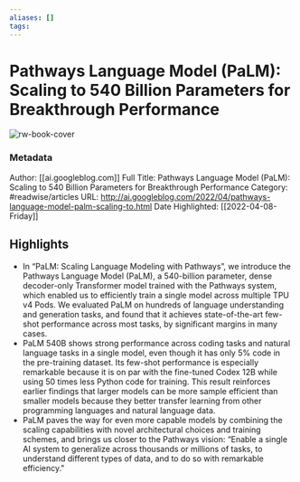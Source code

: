 ```yaml
---
aliases: []
tags:
---
```

# Pathways Language Model (PaLM): Scaling to 540 Billion Parameters for Breakthrough Performance

![rw-book-cover](https://readwise-assets.s3.amazonaws.com/static/images/article3.5c705a01b476.png)
### Metadata
Author: [[ai.googleblog.com]]
Full Title: Pathways Language Model (PaLM): Scaling to 540 Billion Parameters for Breakthrough Performance
Category: #readwise/articles
URL: http://ai.googleblog.com/2022/04/pathways-language-model-palm-scaling-to.html
Date Highlighted: [[2022-04-08-Friday]]

## Highlights
- In “PaLM: Scaling Language Modeling with Pathways”, we introduce the Pathways Language Model (PaLM), a 540-billion parameter, dense decoder-only Transformer model trained with the Pathways system, which enabled us to efficiently train a single model across multiple TPU v4 Pods. We evaluated PaLM on hundreds of language understanding and generation tasks, and found that it achieves state-of-the-art few-shot performance across most tasks, by significant margins in many cases.
- PaLM 540B shows strong performance across coding tasks and natural language tasks in a single model, even though it has only 5% code in the pre-training dataset. Its few-shot performance is especially remarkable because it is on par with the fine-tuned Codex 12B while using 50 times less Python code for training. This result reinforces earlier findings that larger models can be more sample efficient than smaller models because they better transfer learning from other programming languages and natural language data.
- PaLM paves the way for even more capable models by combining the scaling capabilities with novel architectural choices and training schemes, and brings us closer to the Pathways vision: 
  “Enable a single AI system to generalize across thousands or millions of tasks, to understand different types of data, and to do so with remarkable efficiency."
